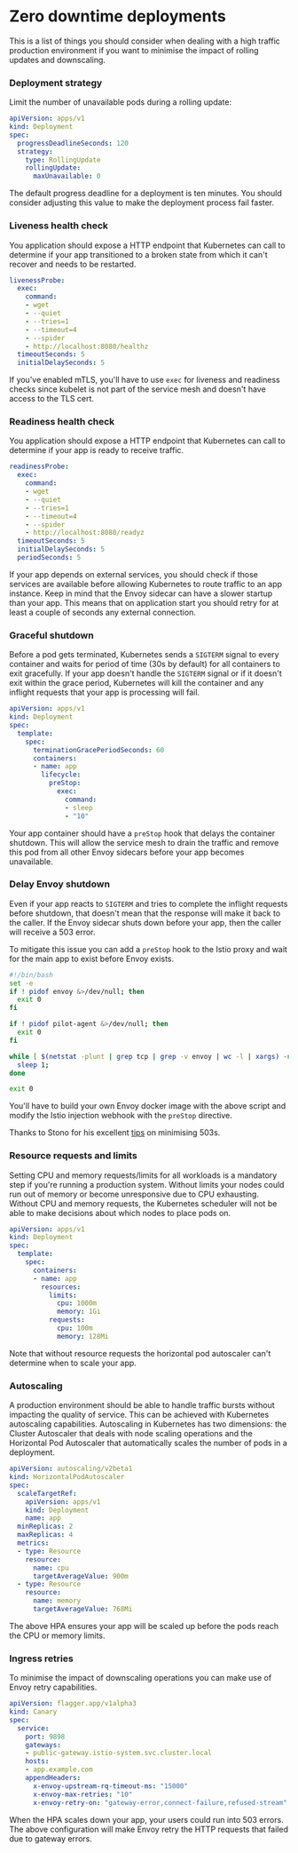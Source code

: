 # Zero downtime deployments

This is a list of things you should consider when dealing with a high traffic production environment if you want to
minimise the impact of rolling updates and downscaling.

### Deployment strategy

Limit the number of unavailable pods during a rolling update:

```yaml
apiVersion: apps/v1
kind: Deployment
spec:
  progressDeadlineSeconds: 120
  strategy:
    type: RollingUpdate
    rollingUpdate:
      maxUnavailable: 0
```

The default progress deadline for a deployment is ten minutes.
You should consider adjusting this value to make the deployment process fail faster.

### Liveness health check

You application should expose a HTTP endpoint that Kubernetes can call to determine if 
your app transitioned to a broken state from which it can't recover and needs to be restarted.

```yaml
livenessProbe:
  exec:
    command:
    - wget
    - --quiet
    - --tries=1
    - --timeout=4
    - --spider
    - http://localhost:8080/healthz
  timeoutSeconds: 5
  initialDelaySeconds: 5
```

If you've enabled mTLS, you'll have to use `exec` for liveness and readiness checks since 
kubelet is not part of the service mesh and doesn't have access to the TLS cert.

### Readiness health check

You application should expose a HTTP endpoint that Kubernetes can call to determine if 
your app is ready to receive traffic.

```yaml
readinessProbe:
  exec:
    command:
    - wget
    - --quiet
    - --tries=1
    - --timeout=4
    - --spider
    - http://localhost:8080/readyz
  timeoutSeconds: 5
  initialDelaySeconds: 5
  periodSeconds: 5
```

If your app depends on external services, you should check if those services are available before allowing Kubernetes
to route traffic to an app instance. Keep in mind that the Envoy sidecar can have a slower startup than your app.
This means that on application start you should retry for at least a couple of seconds any external connection.

### Graceful shutdown

Before a pod gets terminated, Kubernetes sends a `SIGTERM` signal to every container and waits for period of 
time (30s by default) for all containers to exit gracefully. If your app doesn't handle the `SIGTERM` signal or if it 
doesn't exit within the grace period, Kubernetes will kill the container and any inflight requests that your app is 
processing will fail.

```yaml
apiVersion: apps/v1
kind: Deployment
spec:
  template:
    spec:
      terminationGracePeriodSeconds: 60
      containers:
      - name: app
        lifecycle:
          preStop:
            exec:
              command:
              - sleep
              - "10"
```

Your app container should have a `preStop` hook that delays the container shutdown.
This will allow the service mesh to drain the traffic and remove this pod from all other Envoy sidecars before your app 
becomes unavailable.

### Delay Envoy shutdown

Even if your app reacts to `SIGTERM` and tries to complete the inflight requests before shutdown, that 
doesn't mean that the response will make it back to the caller. If the Envoy sidecar shuts down before your app, then 
the caller will receive a 503 error.

To mitigate this issue you can add a `preStop` hook to the Istio proxy and wait for the main app to exist before Envoy exists.

```bash
#!/bin/bash
set -e
if ! pidof envoy &>/dev/null; then
  exit 0
fi

if ! pidof pilot-agent &>/dev/null; then
  exit 0
fi

while [ $(netstat -plunt | grep tcp | grep -v envoy | wc -l | xargs) -ne 0 ]; do
  sleep 1;
done

exit 0
```

You'll have to build your own Envoy docker image with the above script and
modify the Istio injection webhook with the `preStop` directive. 

Thanks to Stono for his excellent [tips](https://github.com/istio/istio/issues/12183) on minimising 503s. 

### Resource requests and limits

Setting CPU and memory requests/limits for all workloads is a mandatory step if you're running a production system.
Without limits your nodes could run out of memory or become unresponsive due to CPU exhausting.
Without CPU and memory requests,
the Kubernetes scheduler will not be able to make decisions about which nodes to place pods on.

```yaml
apiVersion: apps/v1
kind: Deployment
spec:
  template:
    spec:
      containers:
      - name: app
        resources:
          limits:
            cpu: 1000m
            memory: 1Gi
          requests:
            cpu: 100m
            memory: 128Mi
```

Note that without resource requests the horizontal pod autoscaler can't determine when to scale your app.

### Autoscaling

A production environment should be able to handle traffic bursts without impacting the quality of service.
This can be achieved with Kubernetes autoscaling capabilities.
Autoscaling in Kubernetes has two dimensions: the Cluster Autoscaler that deals with node scaling operations and
the Horizontal Pod Autoscaler that automatically scales the number of pods in a deployment.

```yaml
apiVersion: autoscaling/v2beta1
kind: HorizontalPodAutoscaler
spec:
  scaleTargetRef:
    apiVersion: apps/v1
    kind: Deployment
    name: app
  minReplicas: 2
  maxReplicas: 4
  metrics:
  - type: Resource
    resource:
      name: cpu
      targetAverageValue: 900m
  - type: Resource
    resource:
      name: memory
      targetAverageValue: 768Mi
```

The above HPA ensures your app will be scaled up before the pods reach the CPU or memory limits.

### Ingress retries

To minimise the impact of downscaling operations you can make use of Envoy retry capabilities.

```yaml
apiVersion: flagger.app/v1alpha3
kind: Canary
spec:
  service:
    port: 9898
    gateways:
    - public-gateway.istio-system.svc.cluster.local
    hosts:
    - app.example.com
    appendHeaders:
      x-envoy-upstream-rq-timeout-ms: "15000"
      x-envoy-max-retries: "10"
      x-envoy-retry-on: "gateway-error,connect-failure,refused-stream"
```

When the HPA scales down your app, your users could run into 503 errors.
The above configuration will make Envoy retry the HTTP requests that failed due to gateway errors.
